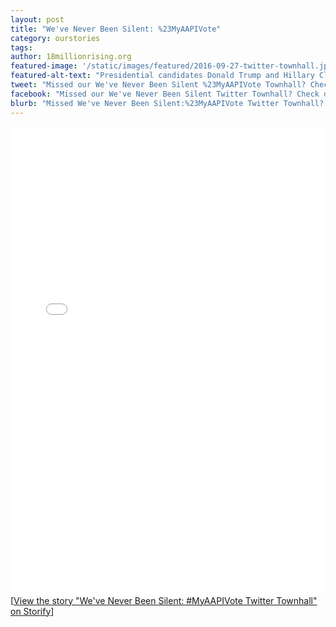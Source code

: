 ```yaml
---
layout: post
title: "We've Never Been Silent: %23MyAAPIVote"
category: ourstories
tags: 
author: 18millionrising.org
featured-image: '/static/images/featured/2016-09-27-twitter-townhall.jpg'
featured-alt-text: "Presidential candidates Donald Trump and Hillary Clinton face each other, with AAPI activists in the background and a hashtag that says MyAAPIVote"
tweet: "Missed our We've Never Been Silent %23MyAAPIVote Townhall? Check it out here"
facebook: "Missed our We've Never Been Silent Twitter Townhall? Check out this amazing conversation - a debrief on the first presidential debate, civic engagement and the barriers to voting in AAPI communities  %23MyAAPIVote"
blurb: "Missed We've Never Been Silent:%23MyAAPIVote Twitter Townhall? We got you. Check out the amazing conversation with AAPI advocates on a debrief on the first presidential debate, civic engagement and the barriers to voting in AAPI communities."
---
```

<div class="storify"><iframe src="//storify.com/18millionrising/we-ve-never-been-silent-myaapivote-twitter-townhal/embed?border=false" width="100%" height="750" frameborder="no" allowtransparency="true"></iframe><script src="//storify.com/18millionrising/we-ve-never-been-silent-myaapivote-twitter-townhal.js?border=false"></script><noscript>[<a href="//storify.com/18millionrising/we-ve-never-been-silent-myaapivote-twitter-townhal" target="_blank">View the story "We've Never Been Silent: #MyAAPIVote Twitter Townhall" on Storify</a>]</noscript></div>